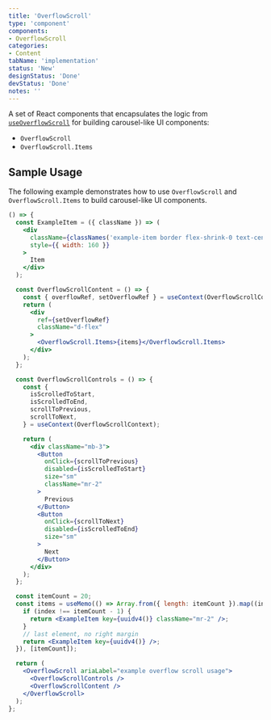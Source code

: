 ```yaml
---
title: 'OverflowScroll'
type: 'component'
components:
- OverflowScroll
categories:
- Content
tabName: 'implementation'
status: 'New'
designStatus: 'Done'
devStatus: 'Done'
notes: ''
---
```


A set of React components that encapsulates the logic from [`useOverflowScroll`](/components/overflowscroll/useoverflowscroll) for building carousel-like UI components:
* `OverflowScroll`
* `OverflowScroll.Items`

## Sample Usage

The following example demonstrates how to use `OverflowScroll` and `OverflowScroll.Items` to build carousel-like UI components.

```jsx live
() => {
  const ExampleItem = ({ className }) => (
    <div
      className={classNames('example-item border flex-shrink-0 text-center', className)}
      style={{ width: 160 }}
    >
      Item
    </div>
  );

  const OverflowScrollContent = () => {
    const { overflowRef, setOverflowRef } = useContext(OverflowScrollContext);
    return (
      <div
        ref={setOverflowRef}
        className="d-flex"
      >
        <OverflowScroll.Items>{items}</OverflowScroll.Items>
      </div>
    );
  };

  const OverflowScrollControls = () => {
    const {
      isScrolledToStart,
      isScrolledToEnd,
      scrollToPrevious,
      scrollToNext,
    } = useContext(OverflowScrollContext);

    return (
      <div className="mb-3">
        <Button
          onClick={scrollToPrevious}
          disabled={isScrolledToStart}
          size="sm"
          className="mr-2"
        >
          Previous
        </Button>
        <Button
          onClick={scrollToNext}
          disabled={isScrolledToEnd}
          size="sm"
        >
          Next
        </Button>
      </div>
    );
  };

  const itemCount = 20;
  const items = useMemo(() => Array.from({ length: itemCount }).map((index) => {
    if (index !== itemCount - 1) {
      return <ExampleItem key={uuidv4()} className="mr-2" />;
    }
    // last element, no right margin
    return <ExampleItem key={uuidv4()} />;
  }), [itemCount]);

  return (
    <OverflowScroll ariaLabel="example overflow scroll usage">
      <OverflowScrollControls />
      <OverflowScrollContent />
    </OverflowScroll>
  );
};
```
